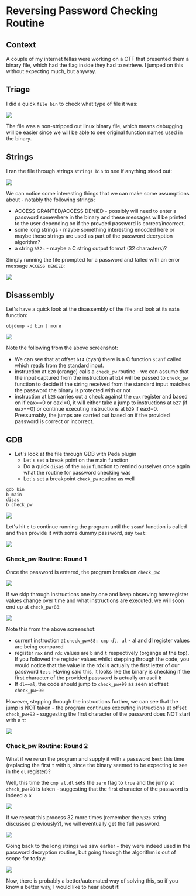 # Reversing Password Checking Routine

## Context

A couple of my internet fellas were working on a CTF that presented them a binary file, which had the flag inside they had to retrieve. I jumped on this without expecting much, but anyway.

## Triage

I did a quick `file bin` to check what type of file it was:

![](../.gitbook/assets/screenshot-from-2018-12-19-12-43-29.png)

The file was a non-stripped out linux binary file, which means debugging will be easier since we will be able to see original function names used in the binary.

## Strings

I ran the file through strings `strings bin` to see if anything stood out:

![](../.gitbook/assets/screenshot-from-2018-12-19-12-47-01.png)

We can notice some interesting things that we can make some assumptions about - notably the following strings:

* ACCESS GRANTED/ACCESS DENIED - possibly will need to enter a password somewhere in the binary and these messages will be printed to the user depending on if the provded password is correct/incorrect.
* some long strings - maybe something interesting encoded here or maybe those strings are used as part of the password decryption algorithm?
* a string `%32s` - maybe a C string output format (32 characters)?

Simply running the file prompted for a password and failed with an error message `ACCESS DENIED`:

![](../.gitbook/assets/screenshot-from-2018-12-19-12-47-37.png)

## Disassembly

Let's have a quick look at the disassembly of the file and look at its `main` function:

```
objdump -d bin | more
```

![](../.gitbook/assets/screenshot-from-2018-12-19-13-22-04.png)

Note the following from the above screenshot:

* We can see that at offset `b14` (cyan) there is a C function `scanf` called which reads from the standard input.
* instruction at `b20` (orange) calls a `check_pw` routine - we can assume that the input captured from the instruction at `b14` will be passed to `check_pw` function to decide if the string received from the standard input matches the password the binary is protected with or not
* instruction at `b25` carries out a check against the `eax` register and based on if eax==0 or eax!=0, it will either take a jump to instructions at `b27` (if eax==0) or continue executing instructions at `b29` if eax!=0. Pressumably, the jumps are carried out based on if the provided password is correct or incorrect.

## GDB

* Let's look at the file through GDB with Peda plugin
  * Let's set a break point on the main function
  * Do a quick `disas` of the `main` function to remind ourselves once again what the routine for password checking was
  * Let's set a breakpoint `check_pw` routine as well

```
gdb bin
b main
disas
b check_pw
```

![](<../.gitbook/assets/Screenshot from 2018-12-19 13-29-31.png>)

Let's hit `c` to continue running the program until the `scanf` function is called and then provide it with some dummy password, say `test`:

![](../.gitbook/assets/screenshot-from-2018-12-19-14-27-02.png)

### Check\_pw Routine: Round 1

Once the password is entered, the program breaks on `check_pw`:

![](../.gitbook/assets/screenshot-from-2018-12-19-13-30-49.png)

If we skip through instructions one by one and keep observing how register values change over time and what instructions are executed, we will soon end up at `check_pw+88`:

![](../.gitbook/assets/screenshot-from-2018-12-19-13-33-13.png)

Note this from the above screenshot:

* current instruction at `check_pw+88: cmp dl, al` - al and dl register values are being compared
* register `rax` and `rdx` values are `b` and `t` respectively (organge at the top). If you followed the register values whilst stepping through the code, you would notice that the value in the rdx is actually the first letter of our password **`t`**`est`. Having said this, it looks like the binary is checking if the first character of the provided password is actually an ascii **`b`**
* If `dl==al`, the code should jump to `check_pw+99` as seen at offset `check_pw+90`

However, stepping through the instructions further, we can see that the jump is NOT taken - the program continues executing instructions at offset `check_pw+92` - suggesting the first character of the password does NOT start with a **`t`**:

![](../.gitbook/assets/screenshot-from-2018-12-19-13-43-00.png)

### Check\_pw Routine: Round 2

What if we rerun the program and supply it with a password **`b`**`est` this time (replacing the first `t` with `b`, since the binary seemed to be expecting to see in the `dl` register)?

Well, this time the `cmp al,dl` sets the `zero` flag to `true` and the jump at `check_pw+90` is taken - suggesting that the first character of the password is indeed a **`b`**:

![](../.gitbook/assets/screenshot-from-2018-12-19-13-38-14.png)

If we repeat this process 32 more times (remember the `%32s` string discussed previously?), we will eventually get the full password:

![](../.gitbook/assets/screenshot-from-2018-12-19-13-43-39.png)

Going back to the long strings we saw earlier - they were indeed used in the password decryption routine, but going through the algorithm is out of scope for today:

![](../.gitbook/assets/screenshot-from-2018-12-19-14-47-40.png)

Now, there is probably a better/automated way of solving this, so if you know a better way, I would like to hear about it!
